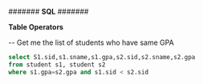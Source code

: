 #######
**SQL**
#######


**Table Operators**

-- Get me the list of students who have same GPA
```sql
select S1.sid,s1.sname,s1.gpa,s2.sid,s2.sname,s2.gpa
from student s1, student s2
where s1.gpa=s2.gpa and s1.sid < s2.sid
```

